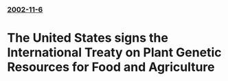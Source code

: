 ### [2002-11-6](/news/2002/11/6/index.md)

#  The United States signs the International Treaty on Plant Genetic Resources for Food and Agriculture



